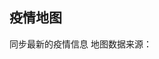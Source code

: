 ## 疫情地图
同步最新的疫情信息
地图数据来源：[](https://3g.dxy.cn/newh5/view/pneumonia?scene=2&clicktime=1579579384&enterid=1579579384&from=timeline&isappinstalled=0)